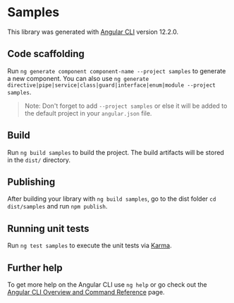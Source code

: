 # Samples

This library was generated with [Angular CLI](https://github.com/angular/angular-cli) version 12.2.0.

## Code scaffolding

Run `ng generate component component-name --project samples` to generate a new component. You can also use `ng generate directive|pipe|service|class|guard|interface|enum|module --project samples`.
> Note: Don't forget to add `--project samples` or else it will be added to the default project in your `angular.json` file. 

## Build

Run `ng build samples` to build the project. The build artifacts will be stored in the `dist/` directory.

## Publishing

After building your library with `ng build samples`, go to the dist folder `cd dist/samples` and run `npm publish`.

## Running unit tests

Run `ng test samples` to execute the unit tests via [Karma](https://karma-runner.github.io).

## Further help

To get more help on the Angular CLI use `ng help` or go check out the [Angular CLI Overview and Command Reference](https://angular.io/cli) page.
